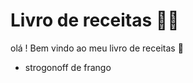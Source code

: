 # Livro de receitas :man_cook:

olá ! Bem vindo ao meu livro de receitas :cookie:

- strogonoff de frango

  





